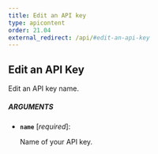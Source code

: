 ```yaml
---
title: Edit an API key
type: apicontent
order: 21.04
external_redirect: /api/#edit-an-api-key
---
```


## Edit an API Key

Edit an API key name.

##### ARGUMENTS

* **`name`** [*required*]:

    Name of your API key.
